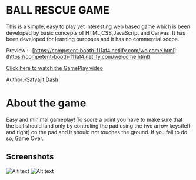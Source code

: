 # BALL RESCUE GAME

This is a simple, easy to play yet interesting web based game which is been developed by basic concepts of HTML,CSS,JavaScript and Canvas. It has been developed for learning purposes and it has no commercial scope.


Preview :- [https://competent-booth-f11af4.netlify.com/welcome.html](https://competent-booth-f11af4.netlify.com/welcome.html)


[Click here to watch the GamePlay video](https://drive.google.com/open?id=1tEBXWqoR3QP6QlUCHsMcletZR0Sn64C5)

Author:-[Satyajit Dash](https://github.com/satyajitdash61)


# About the game #

Easy and minimal gameplay! To score a point you have to make sure that the ball should land only by controling the pad using the two arrow keys(left and right) on the pad and it should not touches the ground. If you fail to do so, Game Over.

## Screenshots #

![Alt text](https://github.com/ROUSHAN656/Game/blob/master/Screenshot1.png?raw=true)
![Alt text](https://github.com/ROUSHAN656/Game/blob/master/Screenshot2.png?raw=true)
